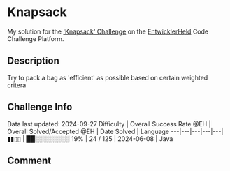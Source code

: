 # Knapsack

My solution for the ['Knapsack' Challenge](https://platform.entwicklerheld.de/challenge/knapsack?technology=Java) on the [EntwicklerHeld](https://platform.entwicklerheld.de/) Code Challenge Platform.

## Description
Try to pack a bag as 'efficient' as possible based on certain weighted critera

## Challenge Info
Data last updated: 2024-09-27
Difficulty | Overall Success Rate @EH | Overall Solved/Accepted @EH | Date Solved | Language
---|---|---|---|---|
▮▮▯▯ | ██░░░░░░░░ 19% | 24 / 125 | 2024-06-08 | Java

## Comment
